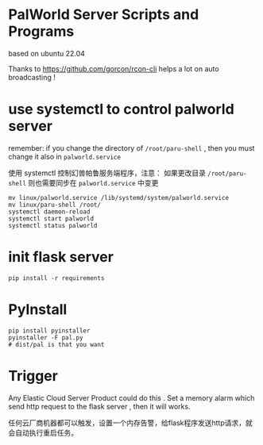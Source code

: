 # PalWorld Server Scripts and Programs

based on ubuntu 22.04

Thanks to https://github.com/gorcon/rcon-cli helps a lot on auto broadcasting !

# use systemctl to control palworld server

remember: if you change the directory of ```/root/paru-shell``` , then you must change it also in ```palworld.service```

使用 systemctl 控制幻兽帕鲁服务端程序，注意： 如果更改目录 ```/root/paru-shell``` 则也需要同步在 ```palworld.service``` 中变更

```shell
mv linux/palworld.service /lib/systemd/system/palworld.service
mv linux/paru-shell /root/
systemctl daemon-reload
systemctl start palworld
systemctl status palworld
```

# init flask server

```shell
pip install -r requirements
```

# PyInstall

```shell
pip install pyinstaller
pyinstaller -F pal.py
# dist/pal is that you want
```

# Trigger

Any Elastic Cloud Server Product could do this . Set a memory alarm which send http request to the flask server , then it will works.

任何云厂商机器都可以触发，设置一个内存告警，给flask程序发送http请求，就会自动执行重启任务。

